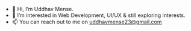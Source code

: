 - 👋 Hi, I’m Uddhav Mense.
- 👀 I’m interested in Web Development, UI/UX & still exploring interests.
- 📫 You can reach out to me on uddhavmense23@gmail.com

<!---
uddhav-m/uddhav-m is a ✨ special ✨ repository because its `README.md` (this file) appears on your GitHub profile.
You can click the Preview link to take a look at your changes.
--->
